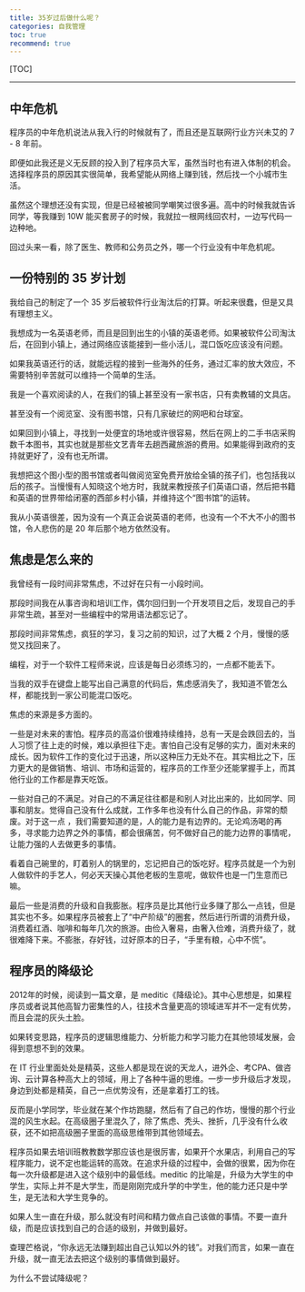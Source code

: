 ```yaml
---
title: 35岁过后做什么呢？
categories: 自我管理
toc: true
recommend: true
---
```




<!--
主题：35岁过后做什么呢？
看点：自己的以后的规划
解决问题：消除焦虑，要学习什么
-->

[TOC]

-----------



## 中年危机

程序员的中年危机说法从我入行的时候就有了，而且还是互联网行业方兴未艾的 7 - 8 年前。

即便如此我还是义无反顾的投入到了程序员大军，虽然当时也有进入体制的机会。选择程序员的原因其实很简单，我希望能从网络上赚到钱，然后找一个小城市生活。

虽然这个理想还没有实现，但是已经被被同学嘲笑过很多遍。高中的时候我就告诉同学，等我赚到 10W 能买套房子的时候，我就拉一根网线回农村，一边写代码一边种地。

回过头来一看，除了医生、教师和公务员之外，哪一个行业没有中年危机呢。

## 一份特别的 35 岁计划

我给自己的制定了一个 35 岁后被软件行业淘汰后的打算。听起来很蠢，但是又具有理想主义。

我想成为一名英语老师，而且是回到出生的小镇的英语老师。如果被软件公司淘汰后，在回到小镇上，通过网络应该能接到一些小活儿，混口饭吃应该没有问题。

如果我英语还行的话，就能远程的接到一些海外的任务，通过汇率的放大效应，不需要特别辛苦就可以维持一个简单的生活。

我是一个喜欢阅读的人，在我们的镇上甚至没有一家书店，只有卖教辅的文具店。

甚至没有一个阅览室、没有图书馆，只有几家破烂的网吧和台球室。

如果回到小镇上，寻找到一处便宜的场地或许很容易，然后在网上的二手书店采购数千本图书，其实也就是那些文艺青年去趟西藏旅游的费用。如果能得到政府的支持就更好了，没有也无所谓。

我想把这个图小型的图书馆或者叫做阅览室免费开放给全镇的孩子们，也包括我以后的孩子。当慢慢有人知晓这个地方时，我就来教授孩子们英语口语，然后把书籍和英语的世界带给闭塞的西部乡村小镇，并维持这个“图书馆”的运转。

我从小英语很差，因为没有一个真正会说英语的老师，也没有一个不大不小的图书馆，令人悲伤的是 20 年后那个地方依然没有。



## 焦虑是怎么来的

我曾经有一段时间非常焦虑，不过好在只有一小段时间。

那段时间我在从事咨询和培训工作，偶尔回归到一个开发项目之后，发现自己的手非常生疏，甚至对一些编程中的常用语法都忘记了。

那段时间非常焦虑，疯狂的学习，复习之前的知识，过了大概 2 个月，慢慢的感觉又找回来了。

编程，对于一个软件工程师来说，应该是每日必须练习的，一点都不能丢下。

当我的双手在键盘上能写出自己满意的代码后，焦虑感消失了，我知道不管怎么样，都能找到一家公司能混口饭吃。

焦虑的来源是多方面的。

一些是对未来的害怕。程序员的高溢价很难持续维持，总有一天是会跌回去的，当人习惯了往上走的时候，难以承担往下走。害怕自己没有足够的实力，面对未来的成长。因为软件工作的变化过于迅速，所以这种压力无处不在。其实相比之下，压力更大的是做销售、培训、市场和运营的，程序员的工作至少还能掌握手上，而其他行业的工作都是靠天吃饭。

一些对自己的不满足。对自己的不满足往往都是和别人对比出来的，比如同学、同事和朋友。觉得自己没有什么成就，工作多年也没有什么自己的作品，非常的颓废。对于这一点 ，我们需要知道的是，人的能力是有边界的。无论鸡汤喝的再多，寻求能力边界之外的事情，都会很痛苦，何不做好自己的能力边界的事情呢，让能力强的人去做更多的事情。

看着自己碗里的，盯着别人的锅里的，忘记把自己的饭吃好。程序员就是一个为别人做软件的手艺人，何必天天操心其他老板的生意呢，做软件也是一门生意而已嘛。

最后一些是消费的升级和自我膨胀。程序员是比其他行业多赚了那么一点钱，但是其实也不多。如果程序员被套上了“中产阶级”的圈套，然后进行所谓的消费升级，消费着红酒、咖啡和每年几次的旅游。由俭入奢易，由奢入俭难，消费升级了，就很难降下来。不膨胀，存好钱，过好原本的日子，“手里有粮，心中不慌”。



## 程序员的降级论

2012年的时候，阅读到一篇文章，是 meditic《降级论》。其中心思想是，如果程序员或者说其他高智力密集性的人，往技术含量更高的领域进军并不一定有优势，而且会混的灰头土脸。

如果转变思路，程序员的逻辑思维能力、分析能力和学习能力在其他领域发展，会得到意想不到的效果。

在 IT 行业里面处处是精英，这些人都是现在说的天龙人，进外企、考CPA、做咨询、云计算各种高大上的领域，用上了各种牛逼的思维。一步一步升级后才发现，身边到处都是精英，自己一点优势没有，还是拿着打工的钱。

反而是小学同学，毕业就在某个作坊跑腿，然后有了自己的作坊，慢慢的那个行业混的风生水起。在高级圈子里混久了，除了焦虑、秃头、挫折，几乎没有什么收获，还不如把高级圈子里面的高级思维带到其他领域去。

程序员如果去培训班教教数学那应该也是很厉害，如果开个水果店，利用自己的写程序能力，说不定也能运转的高效。在追求升级的过程中，会做的很累，因为你在每一次升级都是进入这个级别中的最低线。meditic 的比喻是，升级为大学生的中学生，实际上并不是大学生，而是刚刚完成升学的中学生，他的能力还只是中学生，是无法和大学生竞争的。

如果人生一直在升级，那么就没有时间和精力做点自己该做的事情。不要一直升级，而是应该找到自己的合适的级别，并做到最好。

查理芒格说，“你永远无法赚到超出自己认知以外的钱”。对我们而言，如果一直在升级，就一直无法去把这个级别的事情做到最好。

为什么不尝试降级呢？